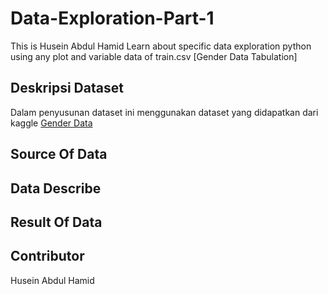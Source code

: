 # Data-Exploration-Part-1
This is Husein Abdul Hamid Learn about specific data exploration python using any plot and variable data of train.csv [Gender Data Tabulation]

## Deskripsi Dataset 
Dalam penyusunan dataset ini menggunakan dataset yang didapatkan dari kaggle [Gender Data](https://www.kaggle.com/code/ash316/eda-to-prediction-dietanic/data)


## Source Of Data


## Data Describe


## Result Of Data



## Contributor
Husein Abdul Hamid 
